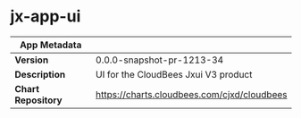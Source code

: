 # jx-app-ui

|App Metadata||
|---|---|
| **Version** | 0.0.0-snapshot-pr-1213-34 |
| **Description** | UI for the CloudBees Jxui V3 product |
| **Chart Repository** | https://charts.cloudbees.com/cjxd/cloudbees |
